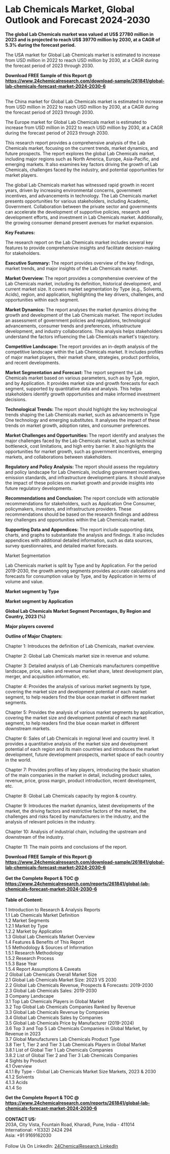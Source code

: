 <h1>Lab Chemicals Market, Global Outlook and Forecast 2024-2030</h1><p><strong>The global Lab Chemicals market was valued at US$ 27780 million in 2023 and is projected to reach US$ 39770 million by 2030, at a CAGR of 5.3% during the forecast period.</strong></p><p>
</p><p>The USA market for Global Lab Chemicals market is estimated to increase from USD million in 2022 to reach USD million by 2030, at a CAGR during the forecast period of 2023 through 2030.</p><div><b>Download FREE Sample of this Report @ 
            <a href="https://www.24chemicalresearch.com/download-sample/261841/global-lab-chemicals-forecast-market-2024-2030-6">
            https://www.24chemicalresearch.com/download-sample/261841/global-lab-chemicals-forecast-market-2024-2030-6</a></b></div><br><p>
</p><p>The China market for Global Lab Chemicals market is estimated to increase from USD million in 2022 to reach USD million by 2030, at a CAGR during the forecast period of 2023 through 2030.</p><p>
</p><p>The Europe market for Global Lab Chemicals market is estimated to increase from USD million in 2022 to reach USD million by 2030, at a CAGR during the forecast period of 2023 through 2030.</p><p>
</p><p>This research report provides a comprehensive analysis of the Lab Chemicals market, focusing on the current trends, market dynamics, and future prospects. The report explores the global Lab Chemicals market, including major regions such as North America, Europe, Asia-Pacific, and emerging markets. It also examines key factors driving the growth of Lab Chemicals, challenges faced by the industry, and potential opportunities for market players.</p><p>
The global Lab Chemicals market has witnessed rapid growth in recent years, driven by increasing environmental concerns, government incentives, and advancements in technology. The Lab Chemicals market presents opportunities for various stakeholders, including Academic, Government. Collaboration between the private sector and governments can accelerate the development of supportive policies, research and development efforts, and investment in Lab Chemicals market. Additionally, the growing consumer demand present avenues for market expansion.</p><p>
<strong>Key Features:</strong></p><p>
The research report on the Lab Chemicals market includes several key features to provide comprehensive insights and facilitate decision-making for stakeholders.</p><p>
<strong>Executive Summary: </strong>The report provides overview of the key findings, market trends, and major insights of the Lab Chemicals market.</p><p>
<strong>Market Overview: </strong>The report provides a comprehensive overview of the Lab Chemicals market, including its definition, historical development, and current market size. It covers market segmentation by Type (e.g., Solvents, Acids), region, and application, highlighting the key drivers, challenges, and opportunities within each segment.</p><p>
<strong>Market Dynamics: </strong>The report analyses the market dynamics driving the growth and development of the Lab Chemicals market. The report includes an assessment of government policies and regulations, technological advancements, consumer trends and preferences, infrastructure development, and industry collaborations. This analysis helps stakeholders understand the factors influencing the Lab Chemicals market's trajectory.</p><p>
<strong>Competitive Landscape: </strong>The report provides an in-depth analysis of the competitive landscape within the Lab Chemicals market. It includes profiles of major market players, their market share, strategies, product portfolios, and recent developments.</p><p>
<strong>Market Segmentation and Forecast: </strong>The report segment the Lab Chemicals market based on various parameters, such as by Type, region, and by Application. It provides market size and growth forecasts for each segment, supported by quantitative data and analysis. This helps stakeholders identify growth opportunities and make informed investment decisions.</p><p>
<strong>Technological Trends: </strong>The report should highlight the key technological trends shaping the Lab Chemicals market, such as advancements in Type One technology and emerging substitutes. It analyses the impact of these trends on market growth, adoption rates, and consumer preferences.</p><p>
<strong>Market Challenges and Opportunities: </strong>The report identify and analyses the major challenges faced by the Lab Chemicals market, such as technical bottleneck, cost limitations, and high entry barrier. It also highlights the opportunities for market growth, such as government incentives, emerging markets, and collaborations between stakeholders.</p><p>
<strong>Regulatory and Policy Analysis: </strong>The report should assess the regulatory and policy landscape for Lab Chemicals, including government incentives, emission standards, and infrastructure development plans. It should analyse the impact of these policies on market growth and provide insights into future regulatory developments.</p><p>
<strong>Recommendations and Conclusion: </strong>The report conclude with actionable recommendations for stakeholders, such as Application One Consumer, policymakers, investors, and infrastructure providers. These recommendations should be based on the research findings and address key challenges and opportunities within the Lab Chemicals market.</p><p>
<strong>Supporting Data and Appendices:</strong> The report include supporting data, charts, and graphs to substantiate the analysis and findings. It also includes appendices with additional detailed information, such as data sources, survey questionnaires, and detailed market forecasts.</p><p>
Market Segmentation</p><p>
Lab Chemicals market is split by Type and by Application. For the period 2019-2030, the growth among segments provides accurate calculations and forecasts for consumption value by Type, and by Application in terms of volume and value.</p><p>
<strong>Market segment by Type</strong></p><p>
</p><p>
</p><p><strong>Market segment by Application</strong></p><p>
</p><p>
</p><p><strong>Global Lab Chemicals Market Segment Percentages, By Region and Country, 2023 (%)</strong></p><p>
</p><p>
</p><p></p><p>
</p><p><strong>Major players covered</strong></p><p>
</p><p>
</p><p><strong>Outline of Major Chapters:</strong></p><p>
Chapter 1: Introduces the definition of Lab Chemicals, market overview.</p><p>
Chapter 2: Global Lab Chemicals market size in revenue and volume.</p><p>
Chapter 3: Detailed analysis of Lab Chemicals manufacturers competitive landscape, price, sales and revenue market share, latest development plan, merger, and acquisition information, etc.</p><p>
Chapter 4: Provides the analysis of various market segments by type, covering the market size and development potential of each market segment, to help readers find the blue ocean market in different market segments.</p><p>
Chapter 5: Provides the analysis of various market segments by application, covering the market size and development potential of each market segment, to help readers find the blue ocean market in different downstream markets.</p><p>
Chapter 6: Sales of Lab Chemicals in regional level and country level. It provides a quantitative analysis of the market size and development potential of each region and its main countries and introduces the market development, future development prospects, market space of each country in the world.</p><p>
Chapter 7: Provides profiles of key players, introducing the basic situation of the main companies in the market in detail, including product sales, revenue, price, gross margin, product introduction, recent development, etc.</p><p>
Chapter 8: Global Lab Chemicals capacity by region &amp; country.</p><p>
Chapter 9: Introduces the market dynamics, latest developments of the market, the driving factors and restrictive factors of the market, the challenges and risks faced by manufacturers in the industry, and the analysis of relevant policies in the industry.</p><p>
Chapter 10: Analysis of industrial chain, including the upstream and downstream of the industry.</p><p>
Chapter 11: The main points and conclusions of the report.</p><div><b>Download FREE Sample of this Report @ 
            <a href="https://www.24chemicalresearch.com/download-sample/261841/global-lab-chemicals-forecast-market-2024-2030-6">
            https://www.24chemicalresearch.com/download-sample/261841/global-lab-chemicals-forecast-market-2024-2030-6</a></b></div><br><div><b>Get the Complete Report & TOC @ 
            <a href="https://www.24chemicalresearch.com/reports/261841/global-lab-chemicals-forecast-market-2024-2030-6">
            https://www.24chemicalresearch.com/reports/261841/global-lab-chemicals-forecast-market-2024-2030-6</a></b></div><br>
            <b>Table of Content:</b><p>1 Introduction to Research & Analysis Reports<br />
    1.1 Lab Chemicals Market Definition<br />
    1.2 Market Segments<br />
        1.2.1 Market by Type<br />
        1.2.2 Market by Application<br />
    1.3 Global Lab Chemicals Market Overview<br />
    1.4 Features & Benefits of This Report<br />
    1.5 Methodology & Sources of Information<br />
        1.5.1 Research Methodology<br />
        1.5.2 Research Process<br />
        1.5.3 Base Year<br />
        1.5.4 Report Assumptions & Caveats<br />
2 Global Lab Chemicals Overall Market Size<br />
    2.1 Global Lab Chemicals Market Size: 2023 VS 2030<br />
    2.2 Global Lab Chemicals Revenue, Prospects & Forecasts: 2019-2030<br />
    2.3 Global Lab Chemicals Sales: 2019-2030<br />
3 Company Landscape<br />
    3.1 Top Lab Chemicals Players in Global Market<br />
    3.2 Top Global Lab Chemicals Companies Ranked by Revenue<br />
    3.3 Global Lab Chemicals Revenue by Companies<br />
    3.4 Global Lab Chemicals Sales by Companies<br />
    3.5 Global Lab Chemicals Price by Manufacturer (2019-2024)<br />
    3.6 Top 3 and Top 5 Lab Chemicals Companies in Global Market, by Revenue in 2023<br />
    3.7 Global Manufacturers Lab Chemicals Product Type<br />
    3.8 Tier 1, Tier 2 and Tier 3 Lab Chemicals Players in Global Market<br />
        3.8.1 List of Global Tier 1 Lab Chemicals Companies<br />
        3.8.2 List of Global Tier 2 and Tier 3 Lab Chemicals Companies<br />
4 Sights by Product<br />
    4.1 Overview<br />
        4.1.1 By Type - Global Lab Chemicals Market Size Markets, 2023 & 2030<br />
        4.1.2 Solvents<br />
        4.1.3 Acids<br />
        4.1.4 So</p><div><b>Get the Complete Report & TOC @ 
            <a href="https://www.24chemicalresearch.com/reports/261841/global-lab-chemicals-forecast-market-2024-2030-6">
            https://www.24chemicalresearch.com/reports/261841/global-lab-chemicals-forecast-market-2024-2030-6</a></b></div><br><b>CONTACT US:</b><br>
            203A, City Vista, Fountain Road, Kharadi, Pune, India - 411014<br>
            International: +1(332) 2424 294<br>
            Asia: +91 9169162030 <br><br>
            Follow Us On LinkedIn: <a href="https://www.linkedin.com/company/24chemicalresearch/">24ChemicalResearch LinkedIn</a>
